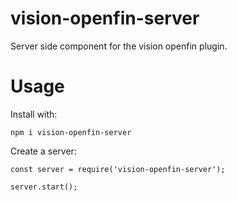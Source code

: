 # vision-openfin-server
Server side component for the vision openfin plugin.

# Usage

Install with:

`npm i vision-openfin-server`

Create a server:

```
const server = require('vision-openfin-server');

server.start();

```